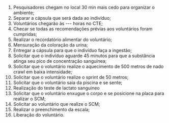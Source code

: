 1. Pesquisadores chegam no local 30 min mais cedo para organizar o ambiente;
2. Separar a cápsula que será dada ao indivíduo; 
3. Voluntários chegarão às --- horas no CTE;
4. Checar se todas as recomendações prévias aos voluntários foram cumpridas;
5. Realizar o recordatório alimentar do voluntário;
6. Mensuração da coloração da urina;
7. Entregar a cápsula para que o indivíduo faça a ingestão;
8. Solicitar que o indivíduo aguarde 45 minutos para que a substância atinga seu pico de concentração sanguínea;
9. Solicitar que  o voluntário realize o aquecimento de 500 metros de nado crawl em baixa intensidade;
10. Solicitar que o voluntário realize o sprint de 50 metros;
11. Solicitar que o voluntário saia da piscina e se sente;
12. Realização do teste de lactato sanguineo 
13. Solicitar que o voluntário enxugue o corpo e se posicione na placa para realizar o SCM;
14. Solicitar ao voluntário que realize o SCM;
15. Realizar o preenchimento da escala;
16. Liberação do voluntário.